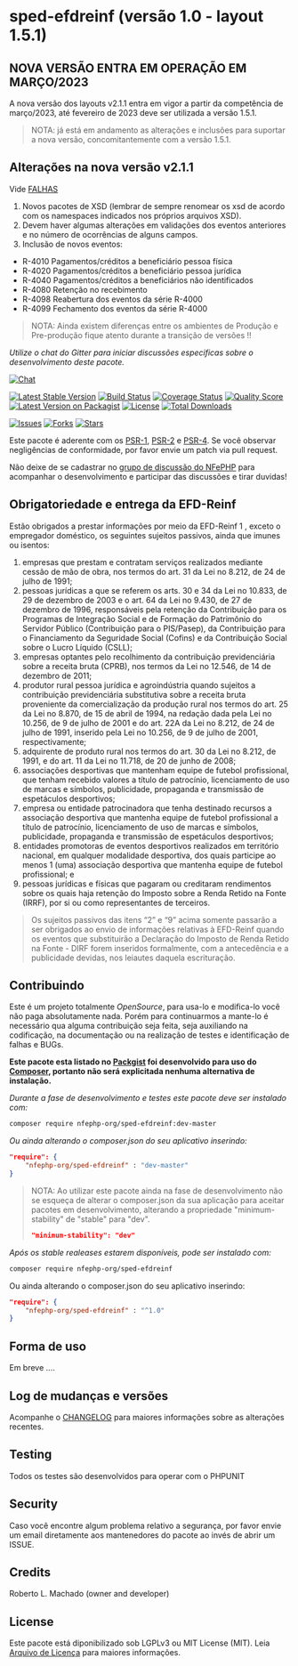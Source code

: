 # sped-efdreinf (versão 1.0 - layout 1.5.1)

## NOVA VERSÃO ENTRA EM OPERAÇÃO EM MARÇO/2023

A nova versão dos layouts v2.1.1 entra em vigor a partir da competência de março/2023, até fevereiro de 2023 deve ser utilizada a versão 1.5.1.

> NOTA: já está em andamento as alterações e inclusões para suportar a nova versão, concomitantemente com a versão 1.5.1.

## Alterações na nova versão v2.1.1 

Vide [FALHAS](FALHAS.md) 

1. Novos pacotes de XSD (lembrar de sempre renomear os xsd de acordo com os namespaces indicados nos próprios arquivos XSD).
2. Devem haver algumas alterações em validações dos eventos anteriores e no número de ocorrências de alguns campos.
3. Inclusão de novos eventos:

- R-4010 Pagamentos/créditos a beneficiário pessoa física
- R-4020 Pagamentos/créditos a beneficiário pessoa jurídica
- R-4040 Pagamentos/créditos a beneficiários não identificados
- R-4080 Retenção no recebimento
- R-4098 Reabertura dos eventos da série R-4000
- R-4099 Fechamento dos eventos da série R-4000

> NOTA: Ainda existem diferenças entre os ambientes de Produção e Pre-produção fique atento durante a transição de versões !!

*Utilize o chat do Gitter para iniciar discussões especificas sobre o desenvolvimento deste pacote.*

[![Chat][ico-gitter]][link-gitter]

[![Latest Stable Version][ico-stable]][link-packagist]
[![Build Status][ico-travis]][link-travis]
[![Coverage Status][ico-scrutinizer]][link-scrutinizer]
[![Quality Score][ico-code-quality]][link-code-quality]
[![Latest Version on Packagist][ico-version]][link-packagist]
[![License][ico-license]][link-packagist]
[![Total Downloads][ico-downloads]][link-downloads]

[![Issues][ico-issues]][link-issues]
[![Forks][ico-forks]][link-forks]
[![Stars][ico-stars]][link-stars]

Este pacote é aderente com os [PSR-1], [PSR-2] e [PSR-4]. Se você observar negligências de conformidade, por favor envie um patch via pull request.

[PSR-1]: https://github.com/php-fig/fig-standards/blob/master/accepted/PSR-1-basic-coding-standard.md
[PSR-2]: https://github.com/php-fig/fig-standards/blob/master/accepted/PSR-2-coding-style-guide.md
[PSR-4]: https://github.com/php-fig/fig-standards/blob/master/accepted/PSR-4-autoloader.md

Não deixe de se cadastrar no [grupo de discussão do NFePHP](http://groups.google.com/group/nfephp) para acompanhar o desenvolvimento e participar das discussões e tirar duvidas!

## Obrigatoriedade e entrega da EFD-Reinf

Estão obrigados a prestar informações por meio da EFD-Reinf 1 , exceto o empregador doméstico, os seguintes sujeitos passivos, ainda que imunes ou isentos:

1. empresas que prestam e contratam serviços realizados mediante cessão de mão de obra, nos termos do art. 31 da Lei no 8.212, de 24 de julho de 1991;
2. pessoas jurídicas a que se referem os arts. 30 e 34 da Lei no 10.833, de 29 de dezembro de 2003 e o art. 64 da Lei no 9.430, de 27 de dezembro de 1996, responsáveis pela retenção da Contribuição para os Programas de Integração Social e de Formação do Patrimônio do Servidor Público (Contribuição para o PIS/Pasep), da Contribuição para o Financiamento da Seguridade Social (Cofins) e da Contribuição Social sobre o Lucro Líquido (CSLL);
3. empresas optantes pelo recolhimento da contribuição previdenciária sobre a receita bruta (CPRB), nos termos da Lei no 12.546, de 14 de dezembro de 2011;
4. produtor rural pessoa jurídica e agroindústria quando sujeitos a contribuição previdenciária substitutiva sobre a receita bruta proveniente da comercialização da produção rural nos termos do art. 25 da Lei no 8.870, de 15 de abril de 1994, na redação dada pela Lei no 10.256, de 9 de julho de 2001 e do art. 22A da Lei no 8.212, de 24 de julho de 1991, inserido pela Lei no 10.256, de 9 de julho de 2001, respectivamente;
5. adquirente de produto rural nos termos do art. 30 da Lei no 8.212, de 1991, e do art. 11 da Lei no 11.718, de 20 de junho de 2008;
6. associações desportivas que mantenham equipe de futebol profissional, que tenham recebido valores a título de patrocínio, licenciamento de uso de marcas e símbolos, publicidade, propaganda e transmissão de espetáculos desportivos;
7. empresa ou entidade patrocinadora que tenha destinado recursos a associação desportiva que mantenha equipe de futebol profissional a título de patrocínio, licenciamento de uso de marcas e símbolos, publicidade, propaganda e transmissão de espetáculos desportivos;
8. entidades promotoras de eventos desportivos realizados em território nacional, em qualquer modalidade desportiva, dos quais participe ao menos 1 (uma) associação desportiva que mantenha equipe de futebol profissional; e
9. pessoas jurídicas e físicas que pagaram ou creditaram rendimentos sobre os quais haja retenção do Imposto sobre a Renda Retido na Fonte (IRRF), por si ou como representantes de terceiros.

> Os sujeitos passivos das itens “2” e “9” acima somente passarão a ser obrigados ao envio de informações relativas à EFD-Reinf quando os eventos que substituirão a Declaração do Imposto de Renda Retido na Fonte - DIRF forem inseridos formalmente, com a antecedência e a publicidade devidas, nos leiautes daquela escrituração.


## Contribuindo
Este é um projeto totalmente *OpenSource*, para usa-lo e modifica-lo você não paga absolutamente nada. Porém para continuarmos a mante-lo é necessário qua alguma contribuição seja feita, seja auxiliando na codificação, na documentação ou na realização de testes e identificação de falhas e BUGs.

**Este pacote esta listado no [Packgist](https://packagist.org/) foi desenvolvido para uso do [Composer](https://getcomposer.org/), portanto não será explicitada nenhuma alternativa de instalação.**

*Durante a fase de desenvolvimento e testes este pacote deve ser instalado com:*
```bash
composer require nfephp-org/sped-efdreinf:dev-master
```

*Ou ainda alterando o composer.json do seu aplicativo inserindo:*
```json
"require": {
    "nfephp-org/sped-efdreinf" : "dev-master"
}
```

> NOTA: Ao utilizar este pacote ainda na fase de desenvolvimento não se esqueça de alterar o composer.json da sua aplicação para aceitar pacotes em desenvolvimento, alterando a propriedade "minimum-stability" de "stable" para "dev".
> ```json
> "minimum-stability": "dev"
> ```

*Após os stable realeases estarem disponíveis, pode ser instalado com:*
```bash
composer require nfephp-org/sped-efdreinf
```
Ou ainda alterando o composer.json do seu aplicativo inserindo:
```json
"require": {
    "nfephp-org/sped-efdreinf" : "^1.0"
}
```

## Forma de uso
Em breve ....

## Log de mudanças e versões
Acompanhe o [CHANGELOG](CHANGELOG.md) para maiores informações sobre as alterações recentes.

## Testing

Todos os testes são desenvolvidos para operar com o PHPUNIT

## Security

Caso você encontre algum problema relativo a segurança, por favor envie um email diretamente aos mantenedores do pacote ao invés de abrir um ISSUE.

## Credits

Roberto L. Machado (owner and developer)

## License

Este pacote está diponibilizado sob LGPLv3 ou MIT License (MIT). Leia  [Arquivo de Licença](LICENSE.md) para maiores informações.

[ico-stable]: https://poser.pugx.org/nfephp-org/sped-efdreinf/version
[ico-stars]: https://img.shields.io/github/stars/nfephp-org/sped-efdreinf.svg?style=flat-square
[ico-forks]: https://img.shields.io/github/forks/nfephp-org/sped-efdreinf.svg?style=flat-square
[ico-issues]: https://img.shields.io/github/issues/nfephp-org/sped-efdreinf.svg?style=flat-square
[ico-travis]: https://img.shields.io/travis/nfephp-org/sped-efdreinf/master.svg?style=flat-square
[ico-scrutinizer]: https://img.shields.io/scrutinizer/coverage/g/nfephp-org/sped-efdreinf.svg?style=flat-square
[ico-code-quality]: https://img.shields.io/scrutinizer/g/nfephp-org/sped-efdreinf.svg?style=flat-square
[ico-downloads]: https://img.shields.io/packagist/dt/nfephp-org/sped-efdreinf.svg?style=flat-square
[ico-version]: https://img.shields.io/packagist/v/nfephp-org/sped-efdreinf.svg?style=flat-square
[ico-license]: https://poser.pugx.org/nfephp-org/nfephp/license.svg?style=flat-square
[ico-gitter]: https://img.shields.io/badge/GITTER-4%20users%20online-green.svg?style=flat-square

[link-packagist]: https://packagist.org/packages/nfephp-org/sped-efdreinf
[link-travis]: https://travis-ci.org/nfephp-org/sped-efdreinf
[link-scrutinizer]: https://scrutinizer-ci.com/g/nfephp-org/sped-efdreinf/code-structure
[link-code-quality]: https://scrutinizer-ci.com/g/nfephp-org/sped-efdreinf
[link-downloads]: https://packagist.org/packages/nfephp-org/sped-efdreinf
[link-author]: https://github.com/nfephp-org
[link-issues]: https://github.com/nfephp-org/sped-efdreinf/issues
[link-forks]: https://github.com/nfephp-org/sped-efdreinf/network
[link-stars]: https://github.com/nfephp-org/sped-efdreinf/stargazers
[link-gitter]: https://gitter.im/nfephp-org/sped-efdreinf?utm_source=badge&utm_medium=badge&utm_campaign=pr-badge&utm_content=badge
